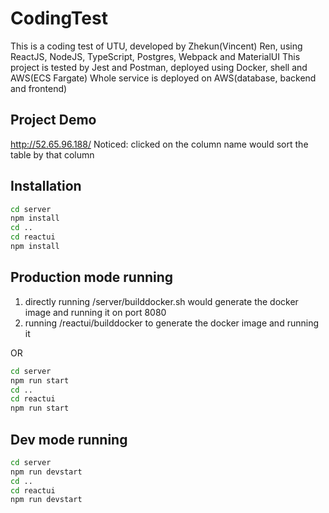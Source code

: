 # CodingTest
This is a coding test of UTU, developed by Zhekun(Vincent) Ren, using ReactJS, NodeJS, TypeScript, Postgres, Webpack and MaterialUI
This project is tested by Jest and Postman, deployed using Docker, shell and AWS(ECS Fargate)
Whole service is deployed on AWS(database, backend and frontend)

## Project Demo
http://52.65.96.188/
Noticed: clicked on the column name would sort the table by that column

## Installation

```bash
cd server
npm install
cd ..
cd reactui
npm install
```

## Production mode running

1. directly running /server/builddocker.sh would generate the docker image and running it on port 8080
2. running /reactui/builddocker to generate the docker image and running it

OR

```bash
cd server
npm run start
cd ..
cd reactui
npm run start
```

## Dev mode running

```bash
cd server
npm run devstart
cd ..
cd reactui
npm run devstart
```

